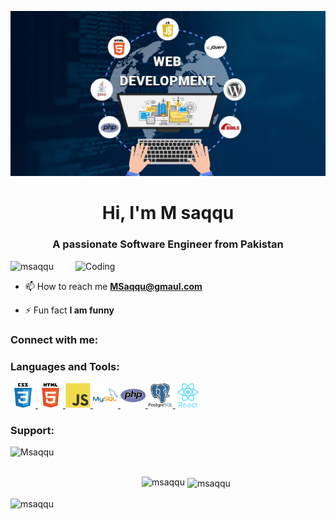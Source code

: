 ![logo](https://github.com/MSaqqu/MSaqqu/blob/main/0_M4bxiCIjcTK-2Xr6.jpg)
<h1 align="center">Hi, I'm M saqqu</h1>
<h3 align="center">A passionate Software Engineer from Pakistan</h3>
<img align="right" alt="Coding" width="400" src="https://media.tenor.com/rePDfDWO3XoAAAAd/hacking.gif">

<p align="left"> <img src="https://komarev.com/ghpvc/?username=msaqqu&label=Profile%20views&color=0e75b6&style=flat" alt="msaqqu" /> </p>

- 📫 How to reach me **MSaqqu@gmaul.com**

- ⚡ Fun fact **I am funny**

<h3 align="left">Connect with me:</h3>
<p align="left">
</p>

<h3 align="left">Languages and Tools:</h3>
<p align="left"> <a href="https://www.w3schools.com/css/" target="_blank" rel="noreferrer"> <img src="https://raw.githubusercontent.com/devicons/devicon/master/icons/css3/css3-original-wordmark.svg" alt="css3" width="40" height="40"/> </a> <a href="https://www.w3.org/html/" target="_blank" rel="noreferrer"> <img src="https://raw.githubusercontent.com/devicons/devicon/master/icons/html5/html5-original-wordmark.svg" alt="html5" width="40" height="40"/> </a> <a href="https://developer.mozilla.org/en-US/docs/Web/JavaScript" target="_blank" rel="noreferrer"> <img src="https://raw.githubusercontent.com/devicons/devicon/master/icons/javascript/javascript-original.svg" alt="javascript" width="40" height="40"/> </a> <a href="https://www.mysql.com/" target="_blank" rel="noreferrer"> <img src="https://raw.githubusercontent.com/devicons/devicon/master/icons/mysql/mysql-original-wordmark.svg" alt="mysql" width="40" height="40"/> </a> <a href="https://www.php.net" target="_blank" rel="noreferrer"> <img src="https://raw.githubusercontent.com/devicons/devicon/master/icons/php/php-original.svg" alt="php" width="40" height="40"/> </a> <a href="https://www.postgresql.org" target="_blank" rel="noreferrer"> <img src="https://raw.githubusercontent.com/devicons/devicon/master/icons/postgresql/postgresql-original-wordmark.svg" alt="postgresql" width="40" height="40"/> </a> <a href="https://reactjs.org/" target="_blank" rel="noreferrer"> <img src="https://raw.githubusercontent.com/devicons/devicon/master/icons/react/react-original-wordmark.svg" alt="react" width="40" height="40"/> </a> </p>

<h3 align="left">Support:</h3>
<p><a href="https://www.buymeacoffee.com/Msaqqu"> <img align="left" src="https://cdn.buymeacoffee.com/buttons/v2/default-yellow.png" height="50" width="210" alt="Msaqqu" /></a></p><br><br>

<p><img align="left" src="https://github-readme-stats.vercel.app/api/top-langs?username=msaqqu&show_icons=true&locale=en&layout=compact" alt="msaqqu" /></p>

<p>&nbsp;<img align="center" src="https://github-readme-stats.vercel.app/api?username=msaqqu&show_icons=true&locale=en" alt="msaqqu" /></p>

<p><img align="center" src="https://github-readme-streak-stats.herokuapp.com/?user=msaqqu&" alt="msaqqu" /></p>
